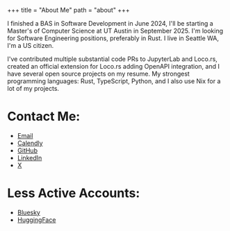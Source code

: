 +++
title = "About Me"
path = "about"
+++

I finished a BAS in Software Development in June 2024, I'll be starting a Master's of Computer Science at UT Austin in September 2025. I'm looking for Software Engineering positions, preferably in Rust. I live in Seattle WA, I'm a US citizen.

I've contributed multiple substantial code PRs to JupyterLab and Loco.rs, created an official extension for Loco.rs adding OpenAPI integration, and I have several open source projects on my resume. My strongest programming languages: Rust, TypeScript, Python, and I also use Nix for a lot of my projects.

# Contact Me:
- [Email](mailto:nexveridian@gmail.com)
- [Calendly](https://calendly.com/nexveridian/main)
- [GitHub](https://github.com/NexVeridian)
- [LinkedIn](https://www.linkedin.com/in/nexveridian)
- [X](https://x.com/nexveridian)

# Less Active Accounts:
- [Bluesky](https://bsky.app/profile/nexveridian.bsky.social)
- [HuggingFace](https://huggingface.co/NexVeridian)
